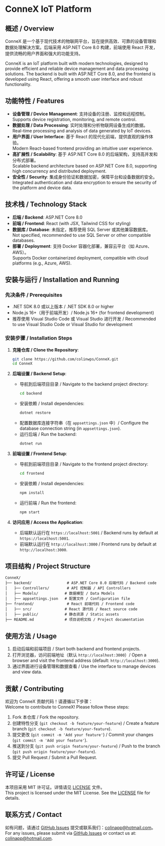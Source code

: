# ConneX IoT Platform

## 概述 / Overview
ConneX 是一个基于现代技术的物联网平台，旨在提供高效、可靠的设备管理和数据处理解决方案。后端采用 ASP.NET Core 8.0 构建，前端使用 React 开发，提供流畅的用户界面和强大的功能支持。

ConneX is an IoT platform built with modern technologies, designed to provide efficient and reliable device management and data processing solutions. The backend is built with ASP.NET Core 8.0, and the frontend is developed using React, offering a smooth user interface and robust functionality.

## 功能特性 / Features
- **设备管理 / Device Management**: 支持设备的注册、监控和远程控制。  
  Supports device registration, monitoring, and remote control.
- **数据处理 / Data Processing**: 实时处理和分析物联网设备生成的数据。  
  Real-time processing and analysis of data generated by IoT devices.
- **用户界面 / User Interface**: 基于 React 的现代化前端，提供直观的操作体验。  
  Modern React-based frontend providing an intuitive user experience.
- **高扩展性 / Scalability**: 基于 ASP.NET Core 8.0 的后端架构，支持高并发和分布式部署。  
  Scalable backend architecture based on ASP.NET Core 8.0, supporting high concurrency and distributed deployment.
- **安全性 / Security**: 集成身份验证和数据加密，保障平台和设备数据的安全。  
  Integrated authentication and data encryption to ensure the security of the platform and device data.

## 技术栈 / Technology Stack
- **后端 / Backend**: ASP.NET Core 8.0  
- **前端 / Frontend**: React (with JSX, Tailwind CSS for styling)  
- **数据库 / Database**: 未指定，推荐使用 SQL Server 或其他兼容数据库。  
  Not specified, recommended to use SQL Server or other compatible databases.
- **部署 / Deployment**: 支持 Docker 容器化部署，兼容云平台（如 Azure、AWS）。  
  Supports Docker containerized deployment, compatible with cloud platforms (e.g., Azure, AWS).

## 安装与运行 / Installation and Running

### 先决条件 / Prerequisites
- .NET SDK 8.0 或以上版本 / .NET SDK 8.0 or higher
- Node.js 16+（用于前端开发）/ Node.js 16+ (for frontend development)
- 推荐使用 Visual Studio Code 或 Visual Studio 进行开发 / Recommended to use Visual Studio Code or Visual Studio for development

### 安装步骤 / Installation Steps
1. **克隆仓库 / Clone the Repository**:
   ```bash
   git clone https://github.com/colinwps/ConneX.git
   cd ConneX
   ```

2. **后端设置 / Backend Setup**:
   - 导航到后端项目目录 / Navigate to the backend project directory:
     ```bash
     cd backend
     ```
   - 安装依赖 / Install dependencies:
     ```bash
     dotnet restore
     ```
   - 配置数据库连接字符串（在 `appsettings.json` 中）/ Configure the database connection string (in `appsettings.json`).
   - 运行后端 / Run the backend:
     ```bash
     dotnet run
     ```

3. **前端设置 / Frontend Setup**:
   - 导航到前端项目目录 / Navigate to the frontend project directory:
     ```bash
     cd frontend
     ```
   - 安装依赖 / Install dependencies:
     ```bash
     npm install
     ```
   - 运行前端 / Run the frontend:
     ```bash
     npm start
     ```

4. **访问应用 / Access the Application**:
   - 后端默认运行在 `https://localhost:5001` / Backend runs by default at `https://localhost:5001`.
   - 前端默认运行在 `http://localhost:3000` / Frontend runs by default at `http://localhost:3000`.

## 项目结构 / Project Structure
```plaintext
ConneX/
├── backend/                # ASP.NET Core 8.0 后端代码 / Backend code
│   ├── Controllers/        # API 控制器 / API Controllers
│   ├── Models/            # 数据模型 / Data Models
│   ├── appsettings.json   # 配置文件 / Configuration file
├── frontend/               # React 前端代码 / Frontend code
│   ├── src/               # React 源代码 / React source code
│   ├── public/            # 静态资源 / Static assets
├── README.md              # 项目说明文档 / Project documentation
```

## 使用方法 / Usage
1. 启动后端和前端项目 / Start both backend and frontend projects.
2. 打开浏览器，访问前端地址（默认 `http://localhost:3000`）/ Open a browser and visit the frontend address (default: `http://localhost:3000`).
3. 通过界面进行设备管理和数据查看 / Use the interface to manage devices and view data.

## 贡献 / Contributing
欢迎为 ConneX 贡献代码！请遵循以下步骤：  
Welcome to contribute to ConneX! Please follow these steps:
1. Fork 本仓库 / Fork the repository.
2. 创建特性分支 (`git checkout -b feature/your-feature`) / Create a feature branch (`git checkout -b feature/your-feature`).
3. 提交更改 (`git commit -m 'Add your feature'`) / Commit your changes (`git commit -m 'Add your feature'`).
4. 推送到分支 (`git push origin feature/your-feature`) / Push to the branch (`git push origin feature/your-feature`).
5. 提交 Pull Request / Submit a Pull Request.

## 许可证 / License
本项目采用 MIT 许可证。详情请见 [LICENSE](LICENSE) 文件。  
This project is licensed under the MIT License. See the [LICENSE](LICENSE) file for details.

## 联系方式 / Contact
如有问题，请通过 [GitHub Issues](https://github.com/colinwps/ConneX/issues) 提交或联系我们：colinapp@hotmail.com。  
For any issues, please submit via [GitHub Issues](https://github.com/colinwps/ConneX/issues) or contact us at: colinapp@hotmail.com.
